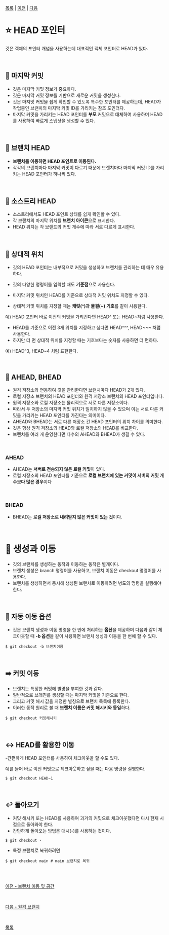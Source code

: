 [목록][목록] | [이전][이전] | [다음][다음]

[목록]: README.md "목록"
[이전]: 6-5,6.md "이전"
[다음]: 09_remote-branch.md "다음"

# **:star: HEAD 포인터**

깃은 객체의 포인터 개념을 사용하는데 대표적인 객체 포인터로 HEAD가 있다.

<br>

## **:leaves: 마지막 커밋**

 - 깃은 마지막 커밋 정보가 중요하다.
 - 깃은 마지막 커밋 정보를 기반으로 새로운 커밋을 생성한다.
 - 깃은 마지맛 커밋을 쉽게 확인할 수 있도록 특수한 포인터를 제공하는데, HEAD가 작업중인 브랜치의 마지막 커밋 ID를 가리키는 참조 포인더다.
 - 마지막 커밋을 가리키는 HEAD 포인터를 **부모** 커밋으로 대체하여 사용하며 HEAD를 사용하여 빠르게 스냅샷을 생성할 수 있다.

<br>

## **:tophat: 브랜치 HEAD**

- **브랜치를 이동하면 HEAD 포인트로 이동된다.**
- 각각의 브랜치마다 마지막 커밋이 다르기 때문에 브랜치마다 마지막 커밋 ID를 가리키는 HEAD 포인터가 하나씩 있다.

<br>

## **:evergreen_tree: 소스트리 HEAD**

- 소스트리에서도 HEAD 포인트 상태를 쉽게 확인할 수 있다.
- 각 브랜치의 마지막 위치를 **브랜치 아이콘**으로 표시한다.
- HEAD 위치는 각 브랜드의 커밋 개수에 따라 서로 다르게 표시한다.

<br>

## **:triangular_flag_on_post: 상대적 위치**

- 깃의 HEAD 포인터는 내부적으로 커밋을 생성하고 브랜치를 관리하는 데 매우 유용하다.
- 깃의 다양한 명령어를 입력할 때도 **기준점**으로 사용한다.
- 마지막 커밋 위치인 HEAD를 기준으로 상대적 커밋 위치도 지정할 수 있다.

- 상태적 커밋 위치를 지정할 때는 **캐럿(^)과 물결(~) 기호**를 같이 사용한다.

예) HEAD 포인터 바로 이전의 커밋을 가리킨다면 HEAD^ 또는 HEAD~처럼 사용한다.

- HEAD를 기준으로 이전 3개 위치를 지정하고 싶다면 HEAD^^^, HEAD~~~ 처럼 사용한다.
- 하지만 더 먼 상대적 위치를 지정할 때는 기호보다는 숫자를 사용하면 더 편하다.

예) HEAD^3, HEAD~4 처럼 표현한다.

<br>

## **:crown: AHEAD, BHEAD**

- 원격 저장소와 연동하여 깃을 관리한다면 브랜치마다 HEAD가 2개 있다.
- 로컬 저장소 브랜치의 HEAD 포인터와 원격 저장소 브랜치의 HEAD 포인터입니다.
- 원격 저장소와 로컬 저장소는 물리적으로 서로 다른 저장소이다.
- 따라서 두 저장소의 마지막 커밋 위치가 일치하지 않을 수 있으며 이는 서로 다른 커밋을 가리키는 HEAD 포인터를 가진다는 의미이다.
- AHEAD와 BHEAD는 서로 다른 저장소 간 HEAD 포인터의 위치 차이를 의미한다.
- 깃은 항상 원격 저장소의 HEAD와 로컬 저장소의 HEAD를 비교한다.
- 브랜치를 여러 개 운영한다면 다수의 AHEAD와 BHEAD가 생길 수 있다.

<br>

### AHEAD

- AHEAD는 **서버로 전송되지 않은 로컬 커밋**이 있다.
- 로컬 저장소의 HEAD 포인터를 기준으로 **로컬 브랜치에 있는 커밋이 서버의 커밋 개수보다 많은 경우**이다

<br>

### BHEAD

- BHEAD는 **로컬 저장소로 내려받지 않은 커밋이 있는 것**이다.

<br>

# **:hammer: 생성과 이동**

- 깃의 브랜치를 생성하는 동작과 이동하는 동작은 별개이다.
- 브랜치 생성은 branch 명령어를 사용하고, 브랜치 이동은 checkout 명령어를 사용한다.
- 브랜치를 생성하면서 동시헤 생성된 브랜치로 이동하려면 병도의 명령을 실행해야 한다.

<br>

## **:taxi: 자동 이동 옵션**

- 깃은 브랜치 생성과 이동 명령을 한 번에 처리하는 **옵션**을 제공하며 다음과 같이 체크아웃할 때 **-b 옵션**을 같이 사용하면 브랜치 생성과 이동을 한 번에 할 수 있다.

```
$ git checkout -b 브랜치이름
```

<br>

## **:arrow_right: 커밋 이동**

- 브랜치는 특정한 커밋에 별명을 부여한 것과 같다. 
- 일반적으로 브래친를 생성할 때는 마지막 커밋을 기준으로 한다.
- 그리고 커밋 해시 값을 지정한 별칭으로 브랜치 목록에 등록한다.
- 이러한 동작 원리로 볼 때 **브랜치 이름은 커밋 해시키와 동일**하다.

```
$ git checkout 커밋해시키
```

<br>

## **:left_right_arrow: HEAD를 활용한 이동**

-간편하게 HEAD 포인터를 사용하여 체크아웃을 할 수도 있다.

예를 들어 바로 이전 커밋으로 체크아웃하고 싶을 때는 다음 명령을 실행한다.

```
$ git checkout HEAD~1
```

<br>

## **:leftwards_arrow_with_hook: 돌아오기**

- 커밋 해시키 또는 HEAD를 사용하여 과거의 커밋으로 체크아웃했다면 다시 현재 시점으로 돌아와야 한다.
- 간단하게 돌아오는 방법은 대시(-)를 사용하는 것이다.

```
$ git checkout -
```

- 특정 브랜치로 복귀하려면

```
$ git checkout main # main 브랜치로 복귀
```

<br><br>

[이전 - 브랜치 이동 및 공간](6-5,6.md)

<br>

[다음 - 원격 브랜치](09_remote-branch.md)

<br>

[목록](README.md)
